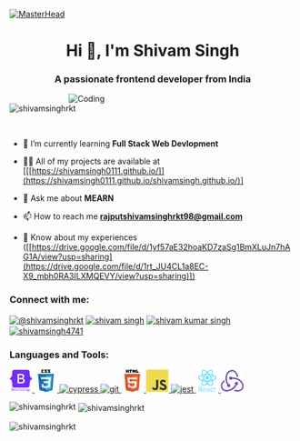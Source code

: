 [![MasterHead](https://cdn.videoplasty.com/animation/chill-coding-programming-lo-fi-animation-stock-animation-21874-1024x576.jpg)]([https://shivamsinghrkt.github.io](https://shivamsingh0111.github.io/shivamsingh.github.io/))
<h1 align="center">Hi 👋, I'm Shivam Singh</h1>
<h3 align="center">A passionate frontend developer from India</h3>
<img align="right" alt="Coding" width="400" src="https://media.tenor.com/qJ5evVs-_uUAAAAC/coding.gif">

<p align="left"> <img src="[https://komarev.com/ghpvc/?username=shivamsinghrkt&label=Profile%20views&color=0e75b6&style=flat](https://user-images.githubusercontent.com/55389276/140866485-8fb1c876-9a8f-4d6a-98dc-08c4981eaf70.gif)" alt="shivamsinghrkt" /> </p>

<p align="left"> <a href="https://twitter.com/" target="blank"><img src="" alt="" /></a> </p>

- 🌱 I’m currently learning **Full Stack Web Devlopment**

- 👨‍💻 All of my projects are available at [[[https://shivamsingh0111.github.io/]](https://shivamsingh0111.github.io/shivamsingh.github.io/)]

- 💬 Ask me about **MEARN**

- 📫 How to reach me **rajputshivamsinghrkt98@gmail.com**

- 📄 Know about my experiences ([[https://drive.google.com/file/d/1yf57aE32hoaKD7zaSg1BmXLuJn7hAG1A/view?usp=sharing](https://drive.google.com/file/d/1rt_JU4CL1a8EC-X9_mbh0RA3ILXMQEVY/view?usp=sharing)])

<h3 align="left">Connect with me:</h3>
<p align="left">
<a href="https://codepen.io/@shivamsinghrkt" target="blank"><img align="center" src="https://raw.githubusercontent.com/rahuldkjain/github-profile-readme-generator/master/src/images/icons/Social/codepen.svg" alt="@shivamsinghrkt" height="30" width="40" /></a>
<a href="https://www.linkedin.com/in/shivam-singh-a40226183/" target="blank"><img align="center" src="https://raw.githubusercontent.com/rahuldkjain/github-profile-readme-generator/master/src/images/icons/Social/linked-in-alt.svg" alt="shivam singh" height="30" width="40" /></a>
<a href="https://codesandbox.com/shivam kumar singh" target="blank"><img align="center" src="https://raw.githubusercontent.com/rahuldkjain/github-profile-readme-generator/master/src/images/icons/Social/codesandbox.svg" alt="shivam kumar singh" height="30" width="40" /></a>
<a href="https://instagram.com/shivamsingh4741" target="blank"><img align="center" src="https://raw.githubusercontent.com/rahuldkjain/github-profile-readme-generator/master/src/images/icons/Social/instagram.svg" alt="shivamsingh4741" height="30" width="40" /></a>
</p>

<h3 align="left">Languages and Tools:</h3>
<p align="left"> <a href="https://getbootstrap.com" target="_blank" rel="noreferrer"> <img src="https://raw.githubusercontent.com/devicons/devicon/master/icons/bootstrap/bootstrap-plain-wordmark.svg" alt="bootstrap" width="40" height="40"/> </a> <a href="https://www.w3schools.com/css/" target="_blank" rel="noreferrer"> <img src="https://raw.githubusercontent.com/devicons/devicon/master/icons/css3/css3-original-wordmark.svg" alt="css3" width="40" height="40"/> </a> <a href="https://www.cypress.io" target="_blank" rel="noreferrer"> <img src="https://raw.githubusercontent.com/simple-icons/simple-icons/6e46ec1fc23b60c8fd0d2f2ff46db82e16dbd75f/icons/cypress.svg" alt="cypress" width="40" height="40"/> </a> <a href="https://git-scm.com/" target="_blank" rel="noreferrer"> <img src="https://www.vectorlogo.zone/logos/git-scm/git-scm-icon.svg" alt="git" width="40" height="40"/> </a> <a href="https://www.w3.org/html/" target="_blank" rel="noreferrer"> <img src="https://raw.githubusercontent.com/devicons/devicon/master/icons/html5/html5-original-wordmark.svg" alt="html5" width="40" height="40"/> </a> <a href="https://developer.mozilla.org/en-US/docs/Web/JavaScript" target="_blank" rel="noreferrer"> <img src="https://raw.githubusercontent.com/devicons/devicon/master/icons/javascript/javascript-original.svg" alt="javascript" width="40" height="40"/> </a> <a href="https://jestjs.io" target="_blank" rel="noreferrer"> <img src="https://www.vectorlogo.zone/logos/jestjsio/jestjsio-icon.svg" alt="jest" width="40" height="40"/> </a> <a href="https://reactjs.org/" target="_blank" rel="noreferrer"> <img src="https://raw.githubusercontent.com/devicons/devicon/master/icons/react/react-original-wordmark.svg" alt="react" width="40" height="40"/> </a> <a href="https://redux.js.org" target="_blank" rel="noreferrer"> <img src="https://raw.githubusercontent.com/devicons/devicon/master/icons/redux/redux-original.svg" alt="redux" width="40" height="40"/> </a> </p>

<p><img align="left" src="https://github-readme-stats.vercel.app/api/top-langs?username=shivamsinghrkt&show_icons=true&locale=en&layout=compact" alt="shivamsinghrkt" /></p>

<p>&nbsp;<img align="center" src="https://github-readme-stats.vercel.app/api?username=shivamsinghrkt&show_icons=true&locale=en" alt="shivamsinghrkt" /></p>

<p><img align="center" src="https://github-readme-streak-stats.herokuapp.com/?user=shivamsinghrkt&" alt="shivamsinghrkt" /></p>

